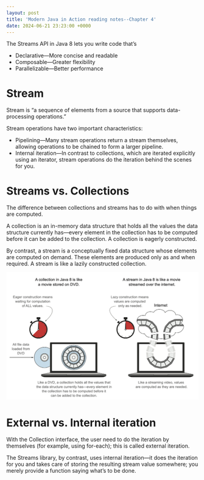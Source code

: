 ```yaml
---
layout: post
title: 'Modern Java in Action reading notes--Chapter 4'
date: 2024-06-21 23:23:00 +0000
---
```

The Streams API in Java 8 lets you write code that’s
- Declarative—More concise and readable
- Composable—Greater flexibility 
- Parallelizable—Better performance

# Stream
Stream is “a sequence of elements from a source that supports data-processing operations.”

Stream operations have two important characteristics:
- Pipelining—Many stream operations return a stream themselves, allowing operations to be chained to form a larger pipeline.
- Internal iteration—In contrast to collections, which are iterated explicitly using an iterator, stream operations do the iteration behind the scenes for you.

# Streams vs. Collections

The difference between collections and streams has to do with when things are computed. 

A collection is an in-memory data structure that holds all the values the data structure currently has—every element in the collection has to be computed before it can be added to the collection. A collection is eagerly constructed.

By contrast, a stream is a conceptually fixed data structure whose elements are computed on demand. These elements are produced only as and when required. A stream is like a lazily constructed collection.

![Streams versus collections](assets/images/collections_vs_streams.png)

# External vs. Internal iteration
With the Collection interface, the user need to do the iteration by themselves (for example, using for-each); this is called external iteration. 

The Streams library, by contrast, uses internal iteration—it does the iteration for you and takes care of storing the resulting stream value somewhere; you merely provide a function saying what’s to be done.
